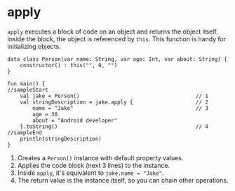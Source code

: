 # apply

`apply` executes a block of code on an object and returns the object itself. Inside the block, the object is referenced by `this`.
This function is handy for initializing objects.  

```run-kotlin
data class Person(var name: String, var age: Int, var about: String) {
    constructor() : this("", 0, "")
}

fun main() {
//sampleStart
    val jake = Person()                                     // 1
    val stringDescription = jake.apply {                    // 2
        name = "Jake"                                       // 3
        age = 30
        about = "Android developer"
    }.toString()                                            // 4
//sampleEnd
    println(stringDescription)
}
```


1. Creates a `Person()` instance with default property values.
2. Applies the code block (next 3 lines) to the instance.   
3. Inside `apply`, it's equivalent to `jake.name = "Jake"`.
4. The return value is the instance itself, so you can chain other operations.
